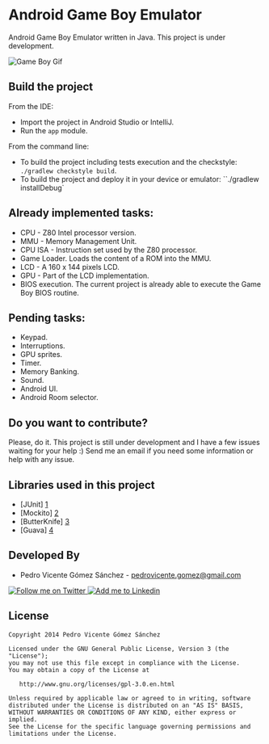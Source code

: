 Android Game Boy Emulator
=========================

Android Game Boy Emulator written in Java. This project is under development.

![Game Boy Gif][5]

Build the project
-----------------

From the IDE:

* Import the project in Android Studio or IntelliJ.
* Run the ``app`` module.

From the command line:

* To build the project including tests execution and the checkstyle: ``./gradlew checkstyle build``.
* To build the project and deploy it in your device or emulator: ``./gradlew installDebug`

Already implemented tasks:
--------------------------

* CPU - Z80 Intel processor version.
* MMU - Memory Management Unit.
* CPU ISA - Instruction set used by the Z80 processor.
* Game Loader. Loads the content of a ROM into the MMU.
* LCD - A 160 x 144 pixels LCD.
* GPU - Part of the LCD implementation.
* BIOS execution. The current project is already able to execute the Game Boy BIOS routine.

Pending tasks:
--------------

* Keypad.
* Interruptions.
* GPU sprites.
* Timer.
* Memory Banking.
* Sound.
* Android UI.
* Android Room selector.

Do you want to contribute?
--------------------------

Please, do it. This project is still under development and I have a few issues waiting for your help :) Send me an email if you need some information or help with any issue.

Libraries used in this project
------------------------------

* [JUnit] [1]
* [Mockito] [2]
* [ButterKnife] [3]
* [Guava] [4]

Developed By
------------

* Pedro Vicente Gómez Sánchez - <pedrovicente.gomez@gmail.com>

<a href="https://twitter.com/pedro_g_s">
  <img alt="Follow me on Twitter" src="http://imageshack.us/a/img812/3923/smallth.png" />
</a>
<a href="https://es.linkedin.com/in/pedrovgs">
  <img alt="Add me to Linkedin" src="http://imageshack.us/a/img41/7877/smallld.png" />
</a>

License
-------

    Copyright 2014 Pedro Vicente Gómez Sánchez

    Licensed under the GNU General Public License, Version 3 (the "License");
    you may not use this file except in compliance with the License.
    You may obtain a copy of the License at

       http://www.gnu.org/licenses/gpl-3.0.en.html

    Unless required by applicable law or agreed to in writing, software
    distributed under the License is distributed on an "AS IS" BASIS,
    WITHOUT WARRANTIES OR CONDITIONS OF ANY KIND, either express or implied.
    See the License for the specific language governing permissions and
    limitations under the License.

[1]: https://github.com/junit-team/junit
[2]: https://github.com/mockito/mockito
[3]: https://github.com/JakeWharton/butterknife
[4]: https://github.com/google/guava
[5]: http://raw.github.com/pedrovgs/AndroidGameBoyEmulator/master/art/GameBoy.gif